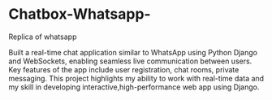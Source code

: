 # Chatbox-Whatsapp-
Replica of whatsapp

Built a real-time chat application similar to WhatsApp using Python Django and WebSockets, enabling seamless live communication between users. Key features of the app include user registration, chat rooms, private messaging. This project highlights my ability to work with real-time data and my skill in developing interactive,high-performance web app using Django.
